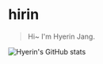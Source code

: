 # hirin

> Hi~ I'm Hyerin Jang.

![Hyerin's GitHub stats](https://github-readme-stats.vercel.app/api?username=hirin)
